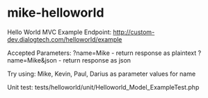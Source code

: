 # mike-helloworld

Hello World MVC Example
Endpoint:
http://custom-dev.dialogtech.com/helloworld/example

Accepted Parameters:
?name=Mike - return response as plaintext ?name=Mike&json - return response as json

Try using: Mike, Kevin, Paul, Darius as parameter values for name

Unit test:
tests/helloworld/unit/Helloworld_Model_ExampleTest.php